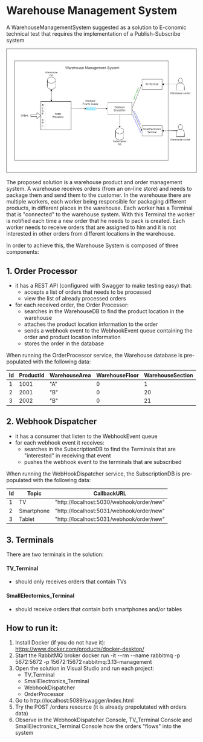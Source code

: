 # Warehouse Management System
A WarehouseManagementSystem suggested as a solution to E-conomic technical test that requires the implementation of a Publish-Subscribe system

![alt text](https://github.com/TudorBejan/WarehouseManagementSystem/blob/main/WarehouseManagementSystem.png)

The proposed solution is a warehouse product and order management system.
A warehouse receives orders (from an on-line store) and needs to package them and send them to the customer.
In the warehouse there are multiple workers, each worker being responsible for packaging different products, in different places in the warehouse. 
Each worker has a Terminal that is "connected" to the warehouse system. With this Terminal the worker is notified each time a new order that he needs to pack is created.
Each worker needs to receive orders that are assigned to him and it is not interested in other orders from different locations in the warehouse.

In order to achieve this, the Warehouse System is composed of three components:
## 1. Order Processor 
* it has a REST API (configured with Swagger to make testing easy) that:
 	- accepts a list of orders that needs to be processed
 	- view the list of already processed orders
* for each received order, the Order Processor:
	- searches in the WarehouseDB to find the product location in the warehouse
	- attaches the product location information to the order
	- sends a webhook event to the WebhookEvent queue containing the order and product location information
	- stores the order in the database
	
When running the OrderProcessor service, the Warehouse database is pre-populated with the following data:

|Id|ProductId |WarehouseArea  |WarehouseFloor|WarehouseSection|
|-|-----------|---------------|--------------|-------
|1|1001       |"A"            |0             |1
|2|2001       |"B"            |0             |20
|3|2002       |"B"            |0             |21

## 2. Webhook Dispatcher
* it has a consumer that listen to the WebhookEvent queue
* for each webhook event it receives:
	- searches in the SubscriptionDB to find the Terminals that are "interested" in receiving that event
	- pushes the webhook event to the terminals that are subscribed
	
When running the WebHookDispatcher service, the SubscriptionDB is pre-populated with the following data:    

| Id|Topic      |CallbackURL                  
|---|-----------|-----------------------------
|1  |TV         |"http://localhost:5030/webhook/order/new"
|2  |Smartphone |"http://localhost:5031/webhook/order/new"
|3  |Tablet     |"http://localhost:5031/webhook/order/new"

## 3. Terminals
There are two terminals in the solution:
#### TV_Terminal
- should only receives orders that contain TVs
#### SmallElectornics_Terminal
- should receive orders that contain both smartphones and/or tables

## How to run it:
1. Install Docker (if you do not have it): https://www.docker.com/products/docker-desktop/
2. Start the RabbitMQ broker
    docker run -it --rm --name rabbitmq -p 5672:5672 -p 15672:15672 rabbitmq:3.13-management
3. Open the solution in Visual Studio and run each project:
   * TV_Terminal
   * SmallElectronics_Terminal
   * WebhookDispatcher
   * OrderProcessor
4. Go to http://localhost:5089/swagger/index.html
5. Try the POST /orders resource (it is already prepolutated with orders data)
6. Observe in the WebhookDispatcher Console, TV_Terminal Console and SmallElectronics_Terminal Console how the orders "flows" into the system
